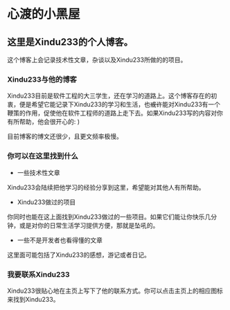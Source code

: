 # 心渡的小黑屋

## 这里是Xindu233的个人博客。

这个博客上会记录技术性文章，杂谈以及Xindu233所做的的项目。

### Xindu233与他的博客

Xindu233目前是软件工程的大三学生，还在学习的道路上。这个博客存在的初衷，便是希望它能记录下Xindu233的学习和生活，也~~或许~~能对Xindu233有一个鞭策的作用，促使他在软件工程师的道路上走下去。如果Xindu233写的内容对你有所帮助，他会很开心的: )

目前博客的博文还很少，且更文频率极慢。

### 你可以在这里找到什么

* 一些技术性文章

Xindu233会陆续把他学习的经验分享到这里，希望能对其他人有所帮助。

* Xindu233做过的项目

你同时也能在这上面找到Xindu233做过的一些项目。如果它们能让你快乐几分钟，或是对你的日常生活学习提供方便，那就是坠吼的。

* 一些不是开发者也看得懂的文章

这里面可能包括了Xindu233的感想，游记或者日记。

### 我要联系Xindu233

Xindu233很贴心地在主页上写下了他的联系方式。你可以点击主页上的相应图标来找到Xindu233。